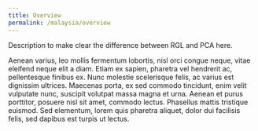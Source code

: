 ```yaml
---
title: Overview
permalink: /malaysia/overview
---
```


Description to make clear the difference between RGL and PCA here.

Aenean varius, leo mollis fermentum lobortis, nisl orci congue neque, vitae eleifend neque elit a diam. Etiam ex sapien, pharetra vel hendrerit ac, pellentesque finibus ex. Nunc molestie scelerisque felis, ac varius est dignissim ultrices. Maecenas porta, ex sed commodo tincidunt, enim velit vulputate nunc, suscipit volutpat massa magna et urna. Aenean et purus porttitor, posuere nisl sit amet, commodo lectus. Phasellus mattis tristique euismod. Sed elementum, lorem quis pharetra aliquet, dolor dui facilisis felis, sed dapibus est turpis ut lectus.
